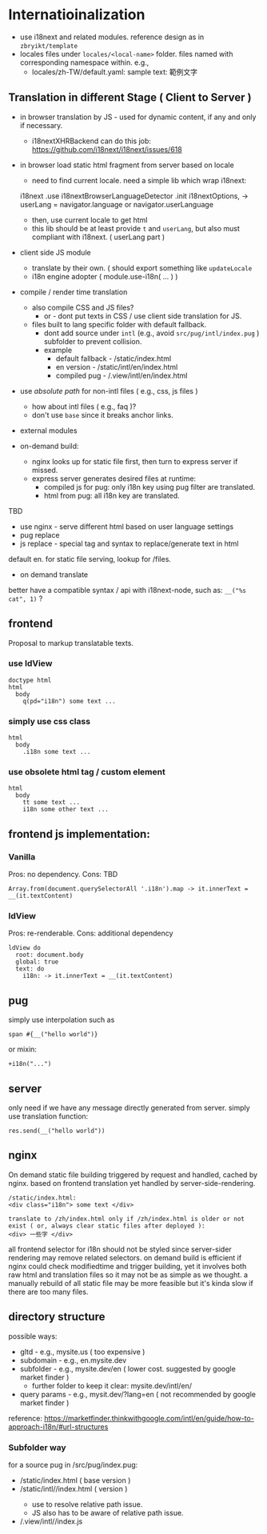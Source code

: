 # Internatioinalization

 - use i18next and related modules. reference design as in `zbryikt/template`
 - locales files under `locales/<local-name>` folder. files named with corresponding namespace within. e.g., 
   - locales/zh-TW/default.yaml:
     sample text: 範例文字

## Translation in different Stage ( Client to Server )

 - in browser translation by JS - used for dynamic content, if any and only if necessary. 
   - i18nextXHRBackend can do this job: https://github.com/i18next/i18next/issues/618
 - in browser load static html fragment from server based on locale
   - need to find current locale. need a simple lib which wrap i18next:

    i18next
      .use i18nextBrowserLanguageDetector
      .init i18nextOptions, -> userLang = navigator.language or navigator.userLanguage

   - then, use current locale to get html
   - this lib should be at least provide `t` and `userLang`, but also must compliant with i18next. ( userLang part )
 - client side JS module
   - translate by their own. ( should export something like `updateLocale`
   - i18n engine adopter ( module.use-i18n( ... ) )
 - compile / render time translation
   - also compile CSS and JS files?
     - or - dont put texts in CSS / use client side translation for JS.
   - files built to lang specific folder with default fallback.
     - dont add source under `intl` (e.g., avoid `src/pug/intl/index.pug` )  subfolder to prevent collision.
     - example
       - default fallback - /static/index.html
       - en version - /static/intl/en/index.html
       - compiled pug - /.view/intl/en/index.html
 - use *absolute path* for non-intl files ( e.g., css, js files )
   - how about intl files ( e.g., faq )?
   - don't use `base` since it breaks anchor links.
 - external modules
 - on-demand build:
   - nginx looks up for static file first, then turn to express server if missed.
   - express server generates desired files at runtime:
     - compiled js for pug: only i18n key using pug filter are translated.
     - html from pug: all i18n key are translated.



TBD

 * use nginx - serve different html based on user language settings
 * pug replace
 * js replace - special tag and syntax to replace/generate text in html

default en. for static file serving, lookup for <lang>/files.
 * on demand translate

better have a compatible syntax / api with i18next-node, such as: `__("%s cat", 1)` ?

## frontend

Proposal to markup translatable texts.

### use ldView

    doctype html
    html
      body
        q(pd="i18n") some text ...


### simply use css class

    html
      body
        .i18n some text ...


### use obsolete html tag / custom element

    html
      body
        tt some text ...
        i18n some other text ...

## frontend js implementation:

### Vanilla

Pros: no dependency.
Cons: TBD


    Array.from(document.querySelectorAll '.i18n').map -> it.innerText = __(it.textContent)


### ldView

Pros: re-renderable.
Cons: additional dependency

    ldView do
      root: document.body
      global: true
      text: do
        i18n: -> it.innerText = __(it.textContent)


## pug

simply use interpolation such as 

    span #{__("hello world")}

or mixin:

    +i18n("...")


## server 

only need if we have any message directly generated from server. simply use translation function:

    res.send(__("hello world"))


## nginx

On demand static file building triggered by request and handled, cached by nginx.
based on frontend translation yet handled by server-side-rendering.

    /static/index.html:
    <div class="i18n"> some text </div>

    translate to /zh/index.html only if /zh/index.html is older or not exist ( or, always clear static files after deployed ):
    <div> 一些字 </div>



all frontend selector for i18n should not be styled since server-sider rendering may remove related selectors.
on demand build is efficient if nginx could check modifiedtime and trigger building, yet it involves both raw html and  translation files so it may not be as simple as we thought. a manually rebuild of all static file may be more feasible but it's kinda slow if there are too many files.


## directory structure

possible ways: 

 - gltd - e.g., mysite.us ( too expensive )
 - subdomain - e.g., en.mysite.dev 
 - subfolder - e.g., mysite.dev/en ( lower cost. suggested by google market finder )
   - further folder to keep it clear: mysite.dev/intl/en/
 - query params - e.g., mysit.dev/?lang=en ( not recommended by google market finder )

reference: https://marketfinder.thinkwithgoogle.com/intl/en/guide/how-to-approach-i18n/#url-structures

### Subfolder way

for a source pug in /src/pug/index.pug:

 - /static/index.html ( base version )
 - /static/intl/<locale>/index.html ( <locale> version )
   - use <base> to resolve relative path issue.
   - JS also has to be aware of relative path issue.
 - /.view/intl/<locale>/index.js 
 

